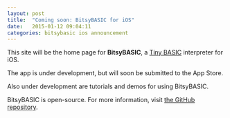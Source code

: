 ```yaml
---
layout: post
title:  "Coming soon: BitsyBASIC for iOS"
date:   2015-01-12 09:04:11
categories: bitsybasic ios announcement
---
```


This site will be the home page for **BitsyBASIC**, a [Tiny BASIC][tbasic] interpreter for iOS.

The app is under development, but will soon be submitted to the App Store.

Also under development are tutorials and demos for using BitsyBASIC.

BitsyBASIC is open-source.  For more information, visit [the GitHub repository][repo].

[repo]: https://github.com/kristopherjohnson/bitsybasic
[tbasic]: http://en.wikipedia.org/wiki/Tiny_BASIC

